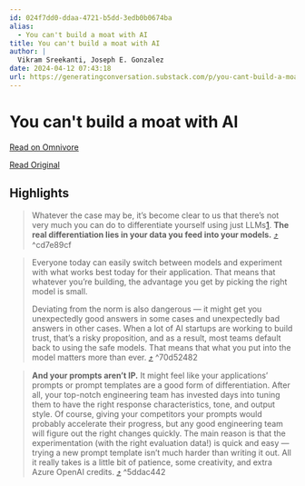 ```yaml
---
id: 024f7dd0-ddaa-4721-b5dd-3edb0b0674ba
alias:
  - You can't build a moat with AI
title: You can't build a moat with AI
author: |
  Vikram Sreekanti, Joseph E. Gonzalez
date: 2024-04-12 07:43:18
url: https://generatingconversation.substack.com/p/you-cant-build-a-moat-with-ai?triedRedirect=true
---
```


# You can't build a moat with AI

[Read on Omnivore](https://omnivore.app/me/https-open-substack-com-pub-generatingconversation-p-you-cant-bu-18ed10bd305)

[Read Original](https://generatingconversation.substack.com/p/you-cant-build-a-moat-with-ai?triedRedirect=true)

## Highlights

> Whatever the case may be, it’s become clear to us that there’s not very much you can do to differentiate yourself using just LLMs[1](https://generatingconversation.substack.com/p/you-cant-build-a-moat-with-ai?r=c2wbd&triedRedirect=true#footnote-1-143493573). **The real differentiation lies in your data you feed into your models.** [⤴️](https://omnivore.app/me/https-open-substack-com-pub-generatingconversation-p-you-cant-bu-18ed10bd305#cd7e89cf-084c-4cef-9360-b1daee606865)  ^cd7e89cf

> Everyone today can easily switch between models and experiment with what works best today for their application. That means that whatever you’re building, the advantage you get by picking the right model is small.
> 
> Deviating from the norm is also dangerous — it might get you unexpectedly good answers in some cases and unexpectedly bad answers in other cases. When a lot of AI startups are working to build trust, that’s a risky proposition, and as a result, most teams default back to using the safe models. That means that what you put into the model matters more than ever. [⤴️](https://omnivore.app/me/https-open-substack-com-pub-generatingconversation-p-you-cant-bu-18ed10bd305#70d52482-d264-4752-a4d8-1e5b5872abcd)  ^70d52482

> **And your prompts aren’t IP.** It might feel like your applications’ prompts or prompt templates are a good form of differentiation. After all, your top-notch engineering team has invested days into tuning them to have the right response characteristics, tone, and output style. Of course, giving your competitors your prompts would probably accelerate their progress, but any good engineering team will figure out the right changes quickly. The main reason is that the experimentation (with the right evaluation data!) is quick and easy — trying a new prompt template isn’t much harder than writing it out. All it really takes is a little bit of patience, some creativity, and extra Azure OpenAI credits. [⤴️](https://omnivore.app/me/https-open-substack-com-pub-generatingconversation-p-you-cant-bu-18ed10bd305#5ddac442-b53a-40d3-9a15-25cc3f6e0ace)  ^5ddac442

